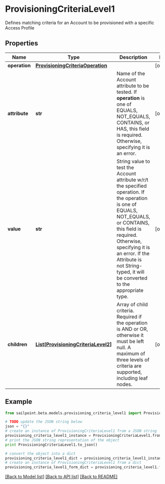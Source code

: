 # ProvisioningCriteriaLevel1

Defines matching criteria for an Account to be provisioned with a specific Access Profile

## Properties

Name | Type | Description | Notes
------------ | ------------- | ------------- | -------------
**operation** | [**ProvisioningCriteriaOperation**](ProvisioningCriteriaOperation.md) |  | [optional] 
**attribute** | **str** | Name of the Account attribute to be tested. If **operation** is one of EQUALS, NOT_EQUALS, CONTAINS, or HAS, this field is required. Otherwise, specifying it is an error. | [optional] 
**value** | **str** | String value to test the Account attribute w/r/t the specified operation. If the operation is one of EQUALS, NOT_EQUALS, or CONTAINS, this field is required. Otherwise, specifying it is an error. If the Attribute is not String-typed, it will be converted to the appropriate type. | [optional] 
**children** | [**List[ProvisioningCriteriaLevel2]**](ProvisioningCriteriaLevel2.md) | Array of child criteria. Required if the operation is AND or OR, otherwise it must be left null. A maximum of three levels of criteria are supported, including leaf nodes. | [optional] 

## Example

```python
from sailpoint.beta.models.provisioning_criteria_level1 import ProvisioningCriteriaLevel1

# TODO update the JSON string below
json = "{}"
# create an instance of ProvisioningCriteriaLevel1 from a JSON string
provisioning_criteria_level1_instance = ProvisioningCriteriaLevel1.from_json(json)
# print the JSON string representation of the object
print ProvisioningCriteriaLevel1.to_json()

# convert the object into a dict
provisioning_criteria_level1_dict = provisioning_criteria_level1_instance.to_dict()
# create an instance of ProvisioningCriteriaLevel1 from a dict
provisioning_criteria_level1_form_dict = provisioning_criteria_level1.from_dict(provisioning_criteria_level1_dict)
```
[[Back to Model list]](../README.md#documentation-for-models) [[Back to API list]](../README.md#documentation-for-api-endpoints) [[Back to README]](../README.md)


